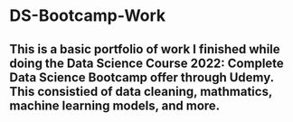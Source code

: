 # DS-Bootcamp-Work

## This is a basic portfolio of work I finished while doing the Data Science Course 2022: Complete Data Science Bootcamp offer through Udemy. This consistied of data cleaning, mathmatics, machine learning models, and more. 
